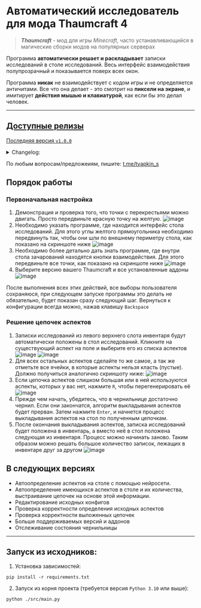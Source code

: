 # Автоматический исследователь для мода Thaumcraft 4
> _**Thaumcraft**_ - мод для игры _Minecraft_, часто устанавливающийся в магические сборки модов на популярных серверах
> 
Программа **автоматически решает и раскладывает** записки исследований в столе исследований.
Весь интерфейс взаимодействия полупрозрачный и показывается поверх всех окон.

Программа **никак** не взаимодействует с кодом игры и не определяется античитами. 
Все что она делает - это смотрит на **пиксели на экране**, и имитирует **действия мышью и клавиатурой**, как если бы это делал человек.

---

## [Доступные релизы](https://github.com/SergTyapkin/thaumcraft-auto-researcher/releases)
[Последняя версия `v1.0.0`](https://github.com/SergTyapkin/thaumcraft-auto-researcher/releases/tag/v1.0.0)
<details>
<summary>Changelog:</summary>
<option>- Улучшено качество решения цепочек аспектов</option>
<option>- Ускорено решение цепочек аспектов в ~2 раза</option>
<option>- Добавлено логирование в .log-файлы внутри исполняемого .exe</option>
<option>- Добавлена кнопка закрытия</option>
</details>


По любым вопросам/предложеиям, пишите: [t.me/tyapkin_s](https://t.me/tyapkin_s)

## Порядок работы
### Первоначальная настройка
1. Демонстрация и проверка того, что точки с перекрестьями можно двигать. 
Просто передвиньте красную точку на желтую.
![image](README_images/enroll.png)
2. Необходимо указать программе, где находится интерфейс стола исследований. 
Для этого углы желтого прямоугольника необходимо передвинуть так, чтобы они шли по внешнему периметру стола, как показано на скриншоте ниже
![image](README_images/find_table.png)
3. Необходимо более детально дать знать программе, где внутри стола зачарований находятся кнопки взаимодействия.
Для этого передвиньте все точки, как показано на скриншоте ниже
![image](README_images/setup_controls.png)
4. Выберите версию вашего Thaumcraft и все установленные аддоны
![image](README_images/setup_version_and_addons.png) 

После выполнения всех этих действий, все выборы пользователя сохраняюся,
при следующем запуске программы это делать не обязательно, будет показан сразу следующий шаг.
Вернуться к конфигурации всегда можно, нажав клавишу `Backspace`

### Решение цепочек аспектов
1. Записки исследований из левого верхнего слота инвентаря будут автоматически положены в стол исследований.
Кликните на существующий аспект на поле и выберите его из списка аспектов
![image](README_images/setup_table_aspects.png)
![image](README_images/setup_table_aspects_1.png)
2. Для всех остальных аспектов сделайте то же самое, а так же отметьте все ячейки, в которые
аспекты нельзя класть (пустые). Должно получиться аналогично скриншоту ниже:
![image](README_images/setup_table_aspects_2.png)
3. Если цепочка аспектов слишком большая или в ней используются аспекты, которых у вас нет, нажмите `R`, чтобы перегенерировать её
![image](README_images/setup_table_aspects_3.png)
4. Прежде чем начать, убедитесь, что в чернильнице достаточно чернил. Если они закончатся, алгоритм выкладывания аспектов будет прерван.
Затем нажмите `Enter`, и начнется процесс выкладывания аспектов на стол по полученным цепочкам.
5. После окончания выкладывания аспектов, записка исследований будет положена в инвентарь,
а вместо неё в стол положена следующая из инвентаря.
Процесс можно начинать заново. Таким образом можно решать большое количество записок, лежащих в инвентаре друг за другом
![image](README_images/solving_done.png)


## В следующих версиях
- Автоопределение аспектов на столе с помощью нейросети.
- Автоопределение имеющихся аспектов в столе и их количества, выстраивание цепочек на основе этой информации.
- Редактирование исходных конфигов
- Проверка корректности определения исходных аспектов
- Проверка корректности выложенных цепочек
- Больше поддерживаемых версий и аддонов
- Отслеживание состояния чернильницы

---
## Запуск из исходников:
1. Установка зависимостей:
```shell
pip install -r requirements.txt
```

2. Запуск из корня проекта (требуется версия `Python 3.10` или выше):
```shell
python ./src/main.py
```
